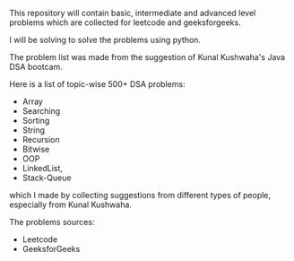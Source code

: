 
This repository will contain basic, intermediate and advanced level problems which are collected for   leetcode and geeksforgeeks.

I will be solving to solve the problems using python.


The problem list was made from the suggestion of Kunal Kushwaha's Java DSA bootcam.

Here is a list of topic-wise 500+ DSA problems:

- Array
- Searching
- Sorting
- String
- Recursion
- Bitwise
- OOP
- LinkedList,
- Stack-Queue

which I made by collecting suggestions from different types of people, especially from Kunal Kushwaha.

The problems sources:

- Leetcode
- GeeksforGeeks







